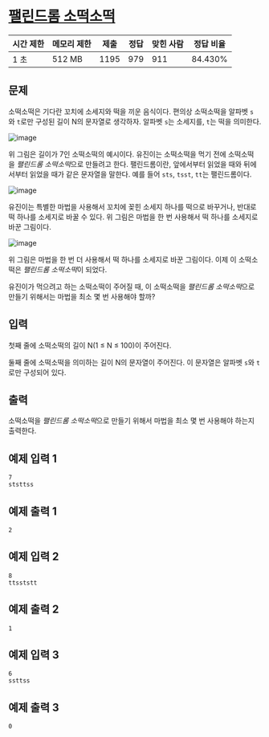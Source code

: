 # [팰린드롬 소떡소떡](https://www.acmicpc.net/problem/25630)

| 시간 제한 | 메모리 제한 | 제출 | 정답 | 맞힌 사람 | 정답 비율 |
| --- | --- | --- | --- | --- | --- |
| 1 초 | 512 MB | 1195 | 979 | 911 | 84.430% |

## 문제

소떡소떡은 기다란 꼬치에 소세지와 떡을 끼운 음식이다. 편의상 소떡소떡을 알파벳 `s`와 `t`로만 구성된 길이 N의 문자열로 생각하자. 알파벳 `s`는 소세지를, `t`는 떡을 의미한다.

![image](https://upload.acmicpc.net/609c4d0e-99eb-4410-980d-4fe807e8b8cd/-/preview/)

위 그림은 길이가 7인 소떡소떡의 예시이다. 유진이는 소떡소떡을 먹기 전에 소떡소떡을 *팰린드롬 소떡소떡*으로 만들려고 한다. 팰린드롬이란, 앞에서부터 읽었을 때와 뒤에서부터 읽었을 때가 같은 문자열을 말한다. 예를 들어 `sts`, `tsst`, `tt`는 팰린드롬이다.

![image](https://upload.acmicpc.net/6c2a5f1c-d548-46fe-94de-c7e32754536b/-/preview/)

유진이는 특별한 마법을 사용해서 꼬치에 꽂힌 소세지 하나를 떡으로 바꾸거나, 반대로 떡 하나를 소세지로 바꿀 수 있다. 위 그림은 마법을 한 번 사용해서 떡 하나를 소세지로 바꾼 그림이다.

![image](https://upload.acmicpc.net/d0d7f346-7cfc-423d-b514-9ed4530b31e4/-/preview/)

위 그림은 마법을 한 번 더 사용해서 떡 하나를 소세지로 바꾼 그림이다. 이제 이 소떡소떡은 *팰린드롬 소떡소떡*이 되었다.

유진이가 먹으려고 하는 소떡소떡이 주어질 때, 이 소떡소떡을 *팰린드롬 소떡소떡*으로 만들기 위해서는 마법을 최소 몇 번 사용해야 할까?

## 입력

첫째 줄에 소떡소떡의 길이 N(1 ≤ N ≤ 100)이 주어진다.

둘째 줄에 소떡소떡을 의미하는 길이 N의 문자열이 주어진다. 이 문자열은 알파벳 `s`와 `t`로만 구성되어 있다.

## 출력

소떡소떡을 *팰린드롬 소떡소떡*으로 만들기 위해서 마법을 최소 몇 번 사용해야 하는지 출력한다.

## 예제 입력 1

```
7
ststtss

```

## 예제 출력 1

```
2

```

## 예제 입력 2

```
8
ttsststt

```

## 예제 출력 2

```
1

```

## 예제 입력 3

```
6
ssttss

```

## 예제 출력 3

```
0
```
